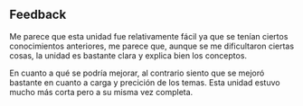 ## Feedback  

Me parece que esta unidad fue relativamente fácil ya que se tenían ciertos conocimientos anteriores, me parece que, aunque se me dificultaron ciertas cosas, la unidad es bastante clara y explica bien los conceptos. 

En cuanto a qué se podría mejorar, al contrario siento que se mejoró bastante en cuanto a carga y precición de los temas. Esta unidad estuvo mucho más corta pero a su misma vez completa. 
